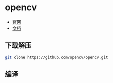 # opencv

- [官网](https://opencv.org/)
- [文档](https://docs.opencv.org/)

## 下载解压

```bash
git clone https://github.com/opencv/opencv.git
```

## 编译
